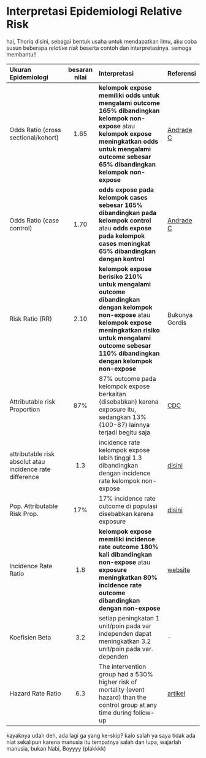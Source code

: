 # Interpretasi Epidemiologi Relative Risk

hai, Thoriq disini, sebagai bentuk usaha untuk mendapatkan ilmu, aku coba susun beberapa _relative risk_ beserta contoh dan interpretasinya. semoga membantu!!

| Ukuran Epidemiologi | besaran nilai | Interpretasi | Referensi |
| :------------------- | :----------: | :---------- | :---------- |
| Odds Ratio (cross sectional/kohort) | 1.65 | **kelompok expose memiliki odds untuk mengalami outcome 165% dibandingkan kelompok non-expose** atau **kelompok expose meningkatkan odds untuk mengalami outcome sebesar 65% dibandingkan kelompok non-expose** | [Andrade C](https://sites.pitt.edu/~bertsch/risk.pdf) |
| Odds Ratio (case control)| 1.70| **odds expose pada kelompok cases sebesar 165% dibandingkan pada kelompok control** atau **odds expose pada kelompok cases meningkat 65% dibandingkan dengan kontrol** | [Andrade C](https://sites.pitt.edu/~bertsch/risk.pdf) |
| Risk Ratio (RR) | 2.10 | **kelompok expose berisiko 210% untuk mengalami outcome dibandingkan dengan kelompok non-expose** atau **kelompok expose meningkatkan risiko untuk mengalami outcome sebesar 110% dibandingkan dengan kelompok non-expose** | Bukunya Gordis |
| Attributable risk Proportion | 87% | 87% outcome pada kelompok expose berkaitan (disebabkan) karena exposure itu, sedangkan 13% (100-87) lainnya terjadi begitu saja | [CDC](https://archive.cdc.gov/www_cdc_gov/csels/dsepd/ss1978/lesson3/section6.html) |
| attributable risk absolut atau incidence rate difference | 1.3 | incidence rate kelompok expose lebih tinggi 1.3 dibandingkan dengan incidence rate kelompok non-expose | [disini](https://www.statology.org/attributable-risk/) |
| Pop. Attributable Risk Prop. | 17% | 17% incidence rate outcome di populasi disebabkan karena exposure | [disini](https://www.statology.org/attributable-risk/) |
| Incidence Rate Ratio | 1.8 | **kelompok expose memiliki incidence rate outcome 180% kali dibandingkan non-expose** atau **exposure meningkatkan 80% incidence rate outcome dibandingkan dengan non-expose** | [website](https://www.statology.org/incidence-rate-ratio/) |
| Koefisien Beta | 3.2 | setiap peningkatan 1 unit/poin pada var independen dapat meningkatkan 3.2 unit/poin pada var. dependen | - |
| Hazard Rate Ratio | 6.3 | The intervention group had a 530% higher risk of mortality (event hazard) than the control group at any time during follow-up | [artikel](https://www.researchgate.net/publication/281291089_Interpreting_hazard_ratios) |

kayaknya udah deh, ada lagi ga yang ke-skip? kalo salah ya saya tidak ada niat sekalipun karena manusia itu tempatnya salah dan lupa, wajarlah manusia, bukan Nabi, Boyyyy (plakkkk)

